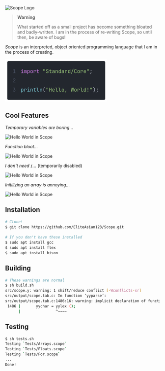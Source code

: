 <img src="img/Logo.svg" alt="Scope Logo"/>

> **Warning**
>
> What started off as a small project has become something bloated and badly-written.
> I am in the process of re-writing Scope, so until then, be aware of bugs!

*Scope* is an interpreted, object oriented programming language that I am in the process of creating.

<img src="img/HelloWorld.png" alt="Hello World in Scope" width="332"/>

## Cool Features

*Temporary variables are boring...*

<img src="img/Swap.png" alt="Hello World in Scope" width="453"/>

*Function bloat...*

<img src="img/Func.png" alt="Hello World in Scope" width="604"/>

*I don't need `i`...* (temporarily disabled)

<img src="img/Repeat.png" alt="Hello World in Scope" width="382"/>

*Initilizing an array is annoying...*

<img src="img/With.png" alt="Hello World in Scope" width="678"/>

## Installation

```bash
# Clone!
$ git clone https://github.com/EliteAsian123/Scope.git

# If you don't have these installed
$ sudo apt install gcc
$ sudo apt install flex
$ sudo apt install bison
```

## Building

```bash
# These warnings are normal
$ sh build.sh
src/scope.y: warning: 1 shift/reduce conflict [-Wconflicts-sr]
src/output/scope.tab.c: In function ‘yyparse’:
src/output/scope.tab.c:1486:16: warning: implicit declaration of function ‘yylex’ [-Wimplicit-function-declaration]
 1486 |       yychar = yylex ();
      |                ^~~~~
```

## Testing

```bash
$ sh tests.sh
Testing `Tests/Arrays.scope`
Testing `Tests/Floats.scope`
Testing `Tests/For.scope`
...
Done!
```
